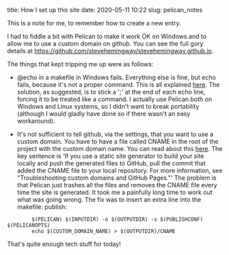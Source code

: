 title: How I set up this site
date: 2020-05-11 10:22
slug: pelican_notes

This is a note for me, to remember how to create a new entry.

I had to fiddle a bit with Pelican to make it work OK on Windows and
to allow me to use a custom domain on github. 
You can see the full gory details at https://github.com/stevehemingway/stevehemingway.github.io.

The things that kept tripping me up were as follows:

* @echo in a makefile in Windows fails. Everything else is fine, but echo fails, 
because it's not a proper command. This is all explained [here](https://stackoverflow.com/questions/20712307/echo-fails-in-make-on-windows).
The solution, as suggested, is to stick a ';' at the end of each echo line,
forcing it to be treated like a command. 
I actually use Pelican both on Windows and Linux systems, so I didn't want
to break portability (although I would gladly have done so if there wasn't an easy workaround).

* It's not sufficient to tell github, via the settings, that you want to use a custom domain.
You have to have a file called CNAME in the root of the project with the custom domain name.
You can read about this [here]( https://help.github.com/en/github/working-with-github-pages/managing-a-custom-domain-for-your-github-pages-site#configuring-a-subdomain).
The key sentence is 'If you use a static site generator to build your site locally and push the generated files to GitHub, pull the commit that added the CNAME file to your local repository. For more information, see "Troubleshooting custom domains and GitHub Pages."' 
The problem is that Pelican just trashes all the files and removes the CNAME file every time the site is generated. It took me a painfully long time to work out what was going wrong. The fix was to insert an extra line into the makefile:
publish:
````
        $(PELICAN) $(INPUTDIR) -o $(OUTPUTDIR) -s $(PUBLISHCONF) $(PELICANOPTS)
        echo $(CUSTOM_DOMAIN_NAME) > $(OUTPUTDIR)/CNAME
````

That's quite enough tech stuff for today!
